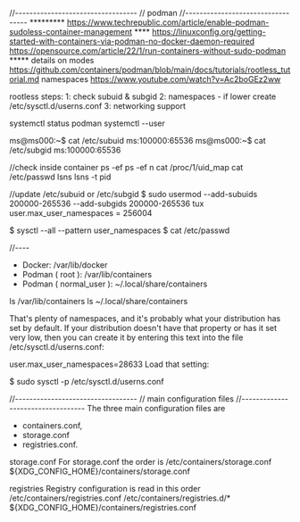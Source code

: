 
//----------------------------------
// podman 
//----------------------------------
********* https://www.techrepublic.com/article/enable-podman-sudoless-container-management
**** https://linuxconfig.org/getting-started-with-containers-via-podman-no-docker-daemon-required
https://opensource.com/article/22/1/run-containers-without-sudo-podman
***** details on modes https://github.com/containers/podman/blob/main/docs/tutorials/rootless_tutorial.md
namespaces https://www.youtube.com/watch?v=Ac2boGEz2ww

rootless steps:
1: check subuid & subgid 
2: namespaces   - if lower create /etc/sysctl.d/userns.conf 
3: networking support

systemctl status podman
systemctl --user 

ms@ms000:~$ cat /etc/subuid
ms:100000:65536
ms@ms000:~$ cat /etc/subgid
ms:100000:65536

//check inside container
ps -ef 
ps -ef n 
cat /proc/1/uid_map 
cat /etc/passwd 
lsns
lsns -t pid 

//update /etc/subuid or /etc/subgid
$ sudo usermod --add-subuids 200000-265536 --add-subgids 200000-265536 tux
user.max_user_namespaces = 256004

$ sysctl --all --pattern user_namespaces
$ cat /etc/passwd

//---- 
- Docker: /var/lib/docker
- Podman ( root ): /var/lib/containers
- Podman ( normal_user ): ~/.local/share/containers

ls /var/lib/containers
ls ~/.local/share/containers

That's plenty of namespaces, and it's probably what your distribution has set by default. If your distribution doesn't have that property or has it set very low, then you can create it by entering this text into the file /etc/sysctl.d/userns.conf:

user.max_user_namespaces=28633
Load that setting:

$ sudo sysctl -p /etc/sysctl.d/userns.conf

//----------------------------------
// main configuration files
//----------------------------------
The three main configuration files are 
  - containers.conf, 
  - storage.conf 
  - registries.conf. 

storage.conf
For storage.conf the order is 
	/etc/containers/storage.conf
	${XDG_CONFIG_HOME}/containers/storage.conf

registries
Registry configuration is read in this order
	/etc/containers/registries.conf
	/etc/containers/registries.d/*
	${XDG_CONFIG_HOME}/containers/registries.conf



